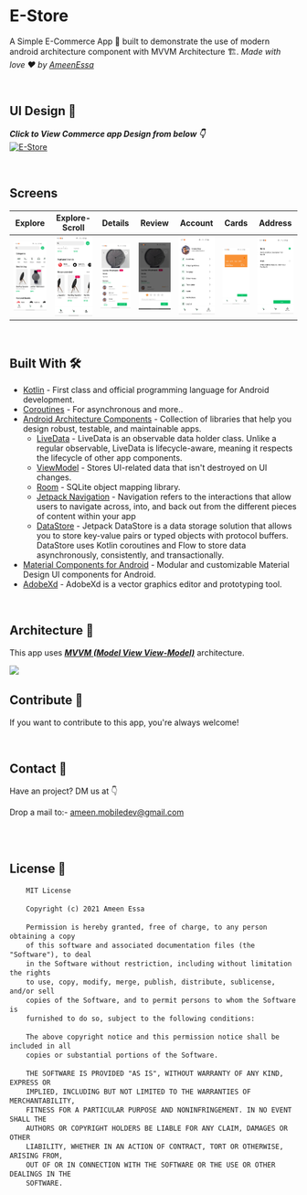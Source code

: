 # E-Store
A Simple E-Commerce App 📱 built to demonstrate the use of modern android architecture component with MVVM Architecture 🏗. *Made with love ❤️ by [AmeenEssa](https://github.com/AmeenAhmed1)*

<br />

## UI Design 🎨

***Click to View Commerce app Design from below 👇*** <br/>
[![E-Store](https://img.shields.io/badge/Desgin-AdobeXD-lightgrey)](https://www.behance.net/gallery/74658777/E-Commerce-UI-Kit-FREE)

<br />

## Screens
Explore | Explore-Scroll | Details | Review | Account | Cards | Address
--- | --- | --- | --- | --- | --- | ---
![](screens/explore.jpg) | ![](screens/explore2.jpg) | ![](screens/details.jpg) | ![](screens/review.jpg) | ![](screens/account.jpg) | ![](screens/cards.jpg) | ![](screens/address.jpg)
<br />


## Built With 🛠
- [Kotlin](https://kotlinlang.org/) - First class and official programming language for Android development.
- [Coroutines](https://kotlinlang.org/docs/reference/coroutines-overview.html) - For asynchronous and more..
- [Android Architecture Components](https://developer.android.com/topic/libraries/architecture) - Collection of libraries that help you design robust, testable, and maintainable apps.
  - [LiveData](https://developer.android.com/topic/libraries/architecture/livedata) - LiveData is an observable data holder class. Unlike a regular observable, LiveData is lifecycle-aware, meaning it respects the lifecycle of other app components.
  - [ViewModel](https://developer.android.com/topic/libraries/architecture/viewmodel) - Stores UI-related data that isn't destroyed on UI changes.
  - [Room](https://developer.android.com/topic/libraries/architecture/room) - SQLite object mapping library.
  - [Jetpack Navigation](https://developer.android.com/guide/navigation) - Navigation refers to the interactions that allow users to navigate across, into, and back out from the different pieces of content within your app
  - [DataStore](https://developer.android.com/topic/libraries/architecture/datastore) - Jetpack DataStore is a data storage solution that allows you to store key-value pairs or typed objects with protocol buffers. DataStore uses Kotlin coroutines and Flow to store data asynchronously, consistently, and transactionally.
- [Material Components for Android](https://github.com/material-components/material-components-android) - Modular and customizable Material Design UI components for Android.
- [AdobeXd](https://helpx.adobe.com/xd/get-started.html) - AdobeXd is a vector graphics editor and prototyping tool.

<br />

## Architecture 🗼
This app uses [***MVVM (Model View View-Model)***](https://developer.android.com/jetpack/docs/guide#recommended-app-arch) architecture.

![](https://github.com/TheCodeMonks/Notes-App/blob/master/screenshots/ANDROID%20ROOM%20DB%20DIAGRAM.jpg)

## Contribute 🤝
If you want to contribute to this app, you're always welcome!

<br>

## Contact 📩
Have an project? DM us at 👇

Drop a mail to:- ameen.mobiledev@gmail.com

<br>

<br />

## License 🔖
```
    MIT License

    Copyright (c) 2021 Ameen Essa

    Permission is hereby granted, free of charge, to any person obtaining a copy
    of this software and associated documentation files (the "Software"), to deal
    in the Software without restriction, including without limitation the rights
    to use, copy, modify, merge, publish, distribute, sublicense, and/or sell
    copies of the Software, and to permit persons to whom the Software is
    furnished to do so, subject to the following conditions:

    The above copyright notice and this permission notice shall be included in all
    copies or substantial portions of the Software.

    THE SOFTWARE IS PROVIDED "AS IS", WITHOUT WARRANTY OF ANY KIND, EXPRESS OR
    IMPLIED, INCLUDING BUT NOT LIMITED TO THE WARRANTIES OF MERCHANTABILITY,
    FITNESS FOR A PARTICULAR PURPOSE AND NONINFRINGEMENT. IN NO EVENT SHALL THE
    AUTHORS OR COPYRIGHT HOLDERS BE LIABLE FOR ANY CLAIM, DAMAGES OR OTHER
    LIABILITY, WHETHER IN AN ACTION OF CONTRACT, TORT OR OTHERWISE, ARISING FROM,
    OUT OF OR IN CONNECTION WITH THE SOFTWARE OR THE USE OR OTHER DEALINGS IN THE
    SOFTWARE.

```
